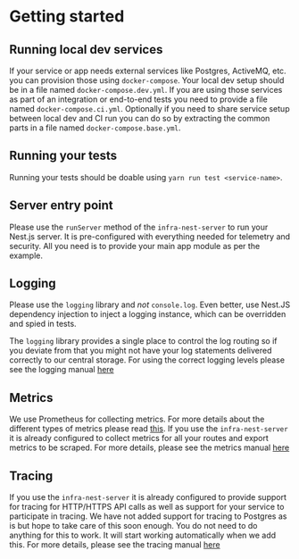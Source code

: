# Getting started

## Running local dev services

If your service or app needs external services like Postgres, ActiveMQ, etc. you can provision those using `docker-compose`. Your local dev setup should be in a file named `docker-compose.dev.yml`. If you are using those services as part of an integration or end-to-end tests you need to provide a file named `docker-compose.ci.yml`. Optionally if you need to share service setup between local dev and CI run you can do so by extracting the common parts in a file named `docker-compose.base.yml`.

## Running your tests

Running your tests should be doable using `yarn run test <service-name>`.

## Server entry point

Please use the `runServer` method of the `infra-nest-server` to run your Nest.js server. It is pre-configured with everything needed for telemetry and security. All you need is to provide your main app module as per the example.

## Logging

Please use the `logging` library and _not_ `console.log`. Even better, use Nest.JS dependency injection to inject a logging instance, which can be overridden and spied in tests.

The `logging` library provides a single place to control the log routing so if you deviate from that you might not have your log statements delivered correctly to our central storage.
For using the correct logging levels please see the logging manual [here](https://github.com/island-is/handbook/logging.md)

## Metrics

We use Prometheus for collecting metrics. For more details about the different types of metrics please read [this](https://prometheus.io/docs/concepts/metric_types/).
If you use the `infra-nest-server` it is already configured to collect metrics for all your routes and export metrics to be scraped.
For more details, please see the metrics manual [here](https://github.com/island-is/handbook/metrics.md)

## Tracing

If you use the `infra-nest-server` it is already configured to provide support for tracing for HTTP/HTTPS API calls as well as support for your service to participate in tracing. We have not added support for tracing to Postgres as is but hope to take care of this soon enough. You do not need to do anything for this to work. It will start working automatically when we add this.
For more details, please see the tracing manual [here](https://github.com/island-is/handbook/tracing.md)
